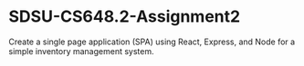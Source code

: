 # SDSU-CS648.2-Assignment2
Create a single page application (SPA) using React, Express, and Node for a simple inventory management system. 
